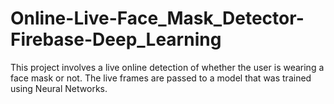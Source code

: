 # Online-Live-Face_Mask_Detector-Firebase-Deep_Learning

This project involves a live online detection of whether the user is 
wearing a face mask or not. The live frames are passed to a model that 
was trained using Neural Networks.

